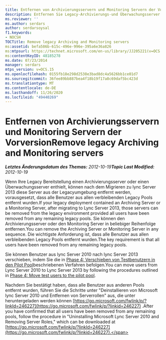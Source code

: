 ```yaml
---
title: Entfernen von Archivierungsservern und Monitoring Servern der Vorversion
description: Entfernen Sie Legacy-Archivierungs-und Überwachungsserver.
ms.reviewer: ''
ms.author: serdars
author: serdarsoysal
f1.keywords:
- NOCSH
TOCTitle: Remove legacy Archiving and Monitoring servers
ms:assetid: befa586b-615c-496e-996e-395a6e36a826
ms:mtpsurl: https://technet.microsoft.com/en-us/library/JJ205221(v=OCS.15)
ms:contentKeyID: 48185278
ms.date: 07/23/2014
manager: serdars
mtps_version: v=OCS.15
ms.openlocfilehash: 0155fb18e298d2538e3bad8dc4a5626bb1ce01d7
ms.sourcegitcommit: 36fee89bb887bea4f18b19f17a8c69daf5bc423d
ms.translationtype: MT
ms.contentlocale: de-DE
ms.lasthandoff: 11/26/2020
ms.locfileid: "49440269"
---
```

# <a name="remove-legacy-archiving-and-monitoring-servers"></a><span data-ttu-id="b8069-103">Entfernen von Archivierungsservern und Monitoring Servern der Vorversion</span><span class="sxs-lookup"><span data-stu-id="b8069-103">Remove legacy Archiving and Monitoring servers</span></span>

<div data-xmlns="http://www.w3.org/1999/xhtml">

<div class="topic" data-xmlns="http://www.w3.org/1999/xhtml" data-msxsl="urn:schemas-microsoft-com:xslt" data-cs="https://msdn.microsoft.com/">

<div data-asp="https://msdn2.microsoft.com/asp">



</div>

<div id="mainSection">

<div id="mainBody"><span data-ttu-id="b8069-104">

<span> </span></span><span class="sxs-lookup"><span data-stu-id="b8069-104">

<span> </span></span></span>

<span data-ttu-id="b8069-105">_**Letztes Änderungsdatum des Themas:** 2012-10-19_</span><span class="sxs-lookup"><span data-stu-id="b8069-105">_**Topic Last Modified:** 2012-10-19_</span></span>

<span data-ttu-id="b8069-106">Wenn Ihre Legacy Bereitstellung einen Archivierungsserver oder einen Überwachungsserver enthielt, können nach dem Migrieren zu lync Server 2013 diese Server aus der Legacyumgebung entfernt werden, vorausgesetzt, dass alle Benutzer aus allen verbleibenden Legacy Pools entfernt wurden.</span><span class="sxs-lookup"><span data-stu-id="b8069-106">If your legacy deployment contained an Archiving Server or a Monitoring Server, after migrating to Lync Server 2013, those servers can be removed from the legacy environment provided all users have been removed from any remaining legacy pools.</span></span> <span data-ttu-id="b8069-107">Sie können den Archivierungsserver oder den Monitoring Server in beliebiger Reihenfolge entfernen.</span><span class="sxs-lookup"><span data-stu-id="b8069-107">You can remove the Archiving Server or Monitoring Server in any sequence.</span></span> <span data-ttu-id="b8069-108">Die wichtigste Anforderung ist, dass alle Benutzer aus allen verbleibenden Legacy Pools entfernt wurden.</span><span class="sxs-lookup"><span data-stu-id="b8069-108">The key requirement is that all users have been removed from any remaining legacy pools.</span></span>

<span data-ttu-id="b8069-109">Sie können Benutzer aus lync Server 2010 nach lync Server 2013 verschieben, indem Sie die in [Phase 4: Verschieben von Testbenutzern in den Pilot Pool](phase-4-move-test-users-to-the-pilot-pool.md)beschriebenen Verfahren befolgen.</span><span class="sxs-lookup"><span data-stu-id="b8069-109">You can move users from Lync Server 2010 to Lync Server 2013 by following the procedures outlined in [Phase 4: Move test users to the pilot pool](phase-4-move-test-users-to-the-pilot-pool.md).</span></span>

<span data-ttu-id="b8069-110">Nachdem Sie bestätigt haben, dass alle Benutzer aus anderen Pools entfernt wurden, führen Sie die Schritte unter "Deinstallieren von Microsoft lync Server 2010 und Entfernen von Serverrollen" aus, die unter heruntergeladen werden können [https://go.microsoft.com/fwlink/p/?linkId=246227](https://go.microsoft.com/fwlink/p/?linkid=246227) .</span><span class="sxs-lookup"><span data-stu-id="b8069-110">After you have confirmed that all users have been removed from any remaining pools, follow the procedure in "Uninstalling Microsoft Lync Server 2010 and Removing Server Roles," which can be downloaded at [https://go.microsoft.com/fwlink/p/?linkId=246227](https://go.microsoft.com/fwlink/p/?linkid=246227).</span></span>

<span data-ttu-id="b8069-111"></div>

<span> </span>

</div>

</div>

</span><span class="sxs-lookup"><span data-stu-id="b8069-111"></div>

<span> </span>

</div>

</div>

</span></span></div>

